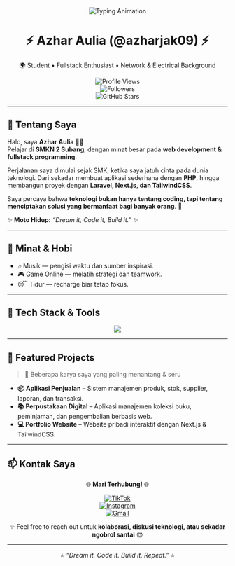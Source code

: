 <div align="center">

<img src="https://readme-typing-svg.herokuapp.com?font=Poppins&weight=700&size=30&duration=3000&pause=1000&color=00D1FF&center=true&vCenter=true&width=800&lines=Hello+👋,+I'm+Azhar+Aulia;Fullstack+Developer+Enthusiast;Laravel+%7C+PHP+%7C+MySQL+%7C+Next.js;Welcome+to+My+GitHub+Profile!+🚀" alt="Typing Animation" />

# ⚡ Azhar Aulia (@azharjak09) ⚡  
🌍 Student • Fullstack Enthusiast • Network & Electrical Background  

![Profile Views](https://komarev.com/ghpvc/?username=azharjak09&color=00C4FF&style=for-the-badge)  
![Followers](https://img.shields.io/github/followers/azharjak09?style=for-the-badge&logo=github&color=blue)  
![GitHub Stars](https://img.shields.io/github/stars/azharjak09?style=for-the-badge&logo=github&color=yellow)  

</div>

---

## 🙋 Tentang Saya  
Halo, saya **Azhar Aulia** 👨‍💻  
Pelajar di **SMKN 2 Subang**, dengan minat besar pada **web development & fullstack programming**.  

Perjalanan saya dimulai sejak SMK, ketika saya jatuh cinta pada dunia teknologi. Dari sekadar membuat aplikasi sederhana dengan **PHP**, hingga membangun proyek dengan **Laravel, Next.js, dan TailwindCSS**.  

Saya percaya bahwa **teknologi bukan hanya tentang coding, tapi tentang menciptakan solusi yang bermanfaat bagi banyak orang**. 🚀  

✨ **Moto Hidup:** *“Dream it, Code it, Build it.”* ✨  

---

## 🎯 Minat & Hobi
- 🎶 Musik — pengisi waktu dan sumber inspirasi.  
- 🎮 Game Online — melatih strategi dan teamwork.  
- 😴 Tidur — recharge biar tetap fokus.  

---

## 🧰 Tech Stack & Tools  
<div align="center">

<img src="https://skillicons.dev/icons?i=laravel,php,mysql,nextjs,react,js,nodejs,bootstrap,tailwind,vscode,git,github" />

</div>  

---

## 📌 Featured Projects  
> 🚀 Beberapa karya saya yang paling menantang & seru  

- **📦 Aplikasi Penjualan** – Sistem manajemen produk, stok, supplier, laporan, dan transaksi.  
- **📚 Perpustakaan Digital** – Aplikasi manajemen koleksi buku, peminjaman, dan pengembalian berbasis web.  
- **💻 Portfolio Website** – Website pribadi interaktif dengan Next.js & TailwindCSS.  

---

## 📫 Kontak Saya  
<div align="center">

🌐 **Mari Terhubung!** 🌐  

[![TikTok](https://img.shields.io/badge/TikTok-010101?style=for-the-badge&logo=tiktok&logoColor=white)](https://www.tiktok.com/@azharjak09)  
[![Instagram](https://img.shields.io/badge/Instagram-FF007F?style=for-the-badge&logo=instagram&logoColor=white)](https://instagram.com/azharjak09)  
[![Gmail](https://img.shields.io/badge/Email-D14836?style=for-the-badge&logo=gmail&logoColor=white)](mailto:azharjack28@gmail.com)  

✨ Feel free to reach out untuk **kolaborasi, diskusi teknologi, atau sekadar ngobrol santai** 😎  

</div>  

---

<div align="center">

⭐ *“Dream it. Code it. Build it. Repeat.”* ⭐  

</div>
